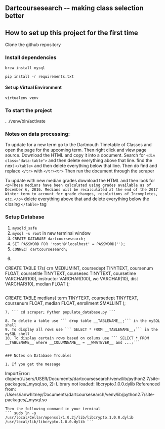 ## Dartcoursesearch -- making class selection better

## How to set up this project for the first time
Clone the github repository

### Install dependencies
``` brew install mysql ```

``` pip install -r requirements.txt ```

#### Set up Virtual Environment
``` virtualenv venv ```


### To start the project
. ./venv/bin/activate


### Notes on data processing:
To update for a new term go to the Dartmouth Timetable of Classes and open
the page for the upcoming term. Then right click and view page source. Download
the HTML and copy it into a document. Search for ``` <div class="data-table"> ```
and then delete everything above that line. find the next ``` </table> ``` and
then delete everything below that line. Then do find and replace ```</tr>``` with ```</tr><tr>``` Then run the document through the scraper

To update with new median grades download the HTML and then look for ``` <p>These medians have been calculated using grades available as of December 6, 2016. Medians will be recalculated at the end of the 2017 Winter term to account for grade changes, resolutions of Incompletes, etc.</p> ``` delete everything above that and delete everything below the closing ``` </table> ``` tag





### Setup Database
1. ``` mysqld_safe ```
2. ``` mysql -u root ``` in new terminal window
3. ``` CREATE DATABASE dartcoursesearch; ```
4. ``` SET PASSWORD FOR 'root'@'localhost' = PASSWORD(''); ```
5. ``` CONNECT dartcoursesearch; ```
6. ```
CREATE TABLE 17s(
    crn MEDIUMINT,
    coursedept TINYTEXT,
    coursenum FLOAT,
    coursetitle TINYTEXT,
    coursesec TINYTEXT,
    coursetime VARCHAR(100),
    instructor VARCHAR(100),
    wc VARCHAR(10),
    dist VARCHAR(10),
    median FLOAT
    );
```
```
CREATE TABLE medians(
    term TINYTEXT,
    coursedept TINYTEXT,
    coursenum FLOAT,
    median FLOAT,
    enrollment SMALLINT
    );
```
7. ``` cd scraper; Python populate_database.py ```

8. To delete a table use ``` drop table __TABLENAME__;``` in the mySQL shell
9. To display all rows use ``` SELECT * FROM __TABLENAME__;``` in the mySQL shell
10. To display certain rows based on colums use ``` SELECT * FROM __TABLENAME__ where __COLUMNNAME__ = __WHATEVER__ and ...;```


### Notes on Database Troubles

1. If you get the message
```
ImportError: dlopen(/Users/USER/Documents/dartcoursesearch/venv/lib/python2.7/site-packages/_mysql.so, 2): Library not loaded: libcrypto.1.0.0.dylib
  Referenced from: /Users/ianwhitney/Documents/dartcoursesearch/venv/lib/python2.7/site-packages/_mysql.so
  ```
  Then the following command in your terminal
``` sudo ln -s /usr/local/Cellar/openssl/1.0.2j/lib/libcrypto.1.0.0.dylib /usr/local/lib/libcrypto.1.0.0.dylib ```
